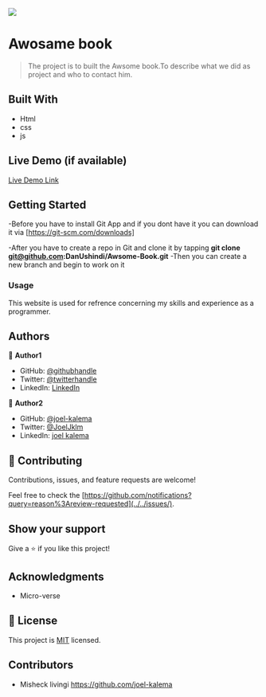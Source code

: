 ![](https://img.shields.io/badge/Microverse-blueviolet)

# Awosame book

> The project is to built the Awsome book.To describe what we did as project and who to contact him.

## Built With

- Html
- css
- js

## Live Demo (if available)

[Live Demo Link](https://danushindi.github.io/Awsome-Book/)

## Getting Started

-Before you have to install Git App and if you dont have it you can download it via [https://git-scm.com/downloads]

-After you have to create a repo in Git and clone it
by tapping **git clone git@github.com:DanUshindi/Awsome-Book.git**
-Then you can create a new branch and begin to work on it

### Usage

This website is used for refrence concerning my skills and experience as a programmer.

## Authors

👤 **Author1**

- GitHub: [@githubhandle](https://github.com/DanUshindi)
- Twitter: [@twitterhandle](https://twitter.com/dan_ushindi)
- LinkedIn: [LinkedIn](https://www.linkedin.com/in/dan-ushindi-821415215/)

👤 **Author2**

- GitHub: [@joel-kalema](https://github.com/joel-kalema)
- Twitter: [@JoelJklm](https://www.linkedin.com/in/joel-kalema-30518a230/)
- LinkedIn: [joel kalema](https://twitter.com/JoelJklm)

## 🤝 Contributing

Contributions, issues, and feature requests are welcome!

Feel free to check the [https://github.com/notifications?query=reason%3Areview-requested](../../issues/).

## Show your support

Give a ⭐️ if you like this project!

## Acknowledgments

- Micro-verse

## 📝 License

This project is [MIT](./MIT.md) licensed.

## Contributors

- Misheck livingi https://github.com/joel-kalema
